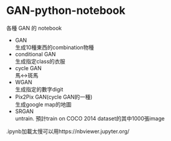 # GAN-python-notebook
各種 GAN 的 notebook   
* GAN  
生成10種東西的combination物種
* conditional GAN  
生成指定class的衣服
* cycle GAN  
馬<->斑馬
* WGAN  
生成指定的數字digit
* Pix2Pix GAN(cycle GAN的一種)  
生成google map的地圖
* SRGAN  
untrain. 預計train on COCO 2014 dataset的其中1000張image  

.ipynb加載太慢可以用https://nbviewer.jupyter.org/   
